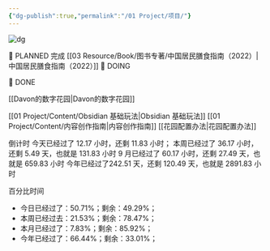 ```yaml
---
{"dg-publish":true,"permalink":"/01 Project/项目/"}
---
```



![dg](https://wp.technologyreview.com/wp-content/uploads/2020/08/digital-garden_web.jpg)




🌿 PLANNED
完成 [[03 Resource/Book/图书专著/中国居民膳食指南（2022）\|中国居民膳食指南（2022）]]
🌱 DOING 

🌳 DONE

[[Davon的数字花园\|Davon的数字花园]]

[[01 Project/Content/Obsidian 基础玩法\|Obsidian 基础玩法]]
[[01 Project/Content/内容创作指南\|内容创作指南]]
[[花园配置办法\|花园配置办法]]

倒计时
今天已经过了 12.17 小时，还剩 11.83 小时；
本周已经过了 36.17 小时，还剩 5.49 天，也就是 131.83 小时
9 月已经过了 60.17 小时，还剩 27.49 天，也就是 659.83 小时
今年已经过了242.51 天，还剩 120.49 天，也就是 2891.83 小时

百分比时间
- 今日已经过了：50.71%；剩余：49.29%；
- 本周已经过去：21.53%；剩余：78.47%；
- 本月已经过了：7.83%；剩余：85.92%；
- 今年已经过了：66.44%；剩余：33.01%；

